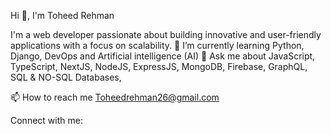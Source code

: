 Hi 👋, I'm Toheed Rehman

I'm a web developer passionate about building innovative and user-friendly applications with a focus on scalability.
🌱 I’m currently learning Python, Django, DevOps and Artificial intelligence (AI)
💬 Ask me about JavaScript, TypeScript, NextJS, NodeJS, ExpressJS, MongoDB, Firebase, GraphQL, SQL & NO-SQL Databases,

📫 How to reach me Toheedrehman26@gmail.com

Connect with me:
